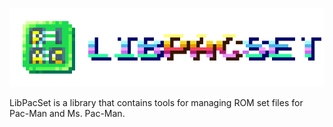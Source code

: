 ![Title](./assets/title/title_8x.png)

LibPacSet is a library that contains tools for managing ROM set files for Pac-Man and Ms. Pac-Man.
